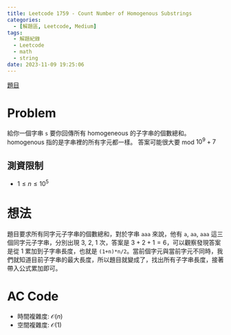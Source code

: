 ```yaml
---
title: Leetcode 1759 - Count Number of Homogenous Substrings
categories:
  - [解題區, Leetcode, Medium]
tags:
  - 解題紀錄
  - Leetcode
  - math
  - string
date: 2023-11-09 19:25:06
---
```


[題目](https://leetcode.com/problems/count-number-of-homogenous-substrings)

# Problem

給你一個字串 `s` 要你回傳所有 homogeneous 的子字串的個數總和。homogenous 指的是字串裡的所有字元都一樣。
答案可能很大要 mod $10^9+7$

## 測資限制

- $1 \le n \le 10^5$

# 想法

題目要求所有同字元子字串的個數總和，對於字串 `aaa` 來說，他有 `a`, `aa`, `aaa` 這三個同字元子字串，分別出現 3, 2, 1 次，答案是 $3+2+1=6$，可以觀察發現答案是從 1 累加到子字串長度，也就是 `(1+n)*n/2`。當前個字元與當前字元不同時，我們就知道目前子字串的最大長度，所以題目就變成了，找出所有子字串長度，接著帶入公式累加即可。

# AC Code

<script src="https://emgithub.com/embed-v2.js?target=https%3A%2F%2Fgithub.com%2Froy4801%2Fsolved_problems%2Fblob%2Fmaster%2Fleetcode%2F1759.cpp%23L18-L43&style=github&type=code&showBorder=on&showLineNumbers=on&showFileMeta=on&showFullPath=on&showCopy=on"></script>

- 時間複雜度: $\mathcal{O}(n)$
- 空間複雜度: $\mathcal{O}(1)$

<!-- # 賞析


# 心得 -->

